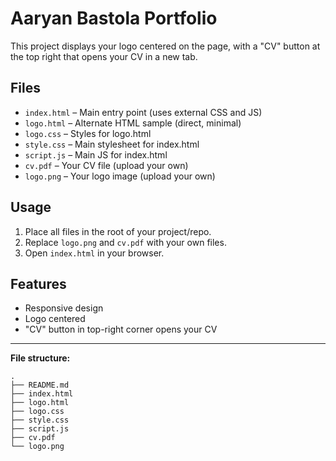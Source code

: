 # Aaryan Bastola Portfolio

This project displays your logo centered on the page, with a "CV" button at the top right that opens your CV in a new tab.

## Files

- `index.html` – Main entry point (uses external CSS and JS)
- `logo.html` – Alternate HTML sample (direct, minimal)
- `logo.css` – Styles for logo.html
- `style.css` – Main stylesheet for index.html
- `script.js` – Main JS for index.html
- `cv.pdf` – Your CV file (upload your own)
- `logo.png` – Your logo image (upload your own)

## Usage

1. Place all files in the root of your project/repo.
2. Replace `logo.png` and `cv.pdf` with your own files.
3. Open `index.html` in your browser.

## Features

- Responsive design
- Logo centered
- "CV" button in top-right corner opens your CV

---

**File structure:**
```
.
├── README.md
├── index.html
├── logo.html
├── logo.css
├── style.css
├── script.js
├── cv.pdf
└── logo.png
```
